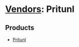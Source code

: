# [Vendors](README.md): Pritunl

## Products

- [Pritunl](../products/70f80fa8-200a-449b-8100-f8d4b7687380.md)
